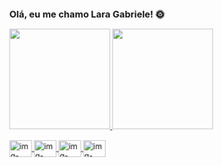 ### Olá, eu me chamo Lara Gabriele! 🌞



<div>
  <a href="https://github.com/laragabrieleb">
  <img height="180em" src="https://github-readme-stats.vercel.app/api?username=laragabrieleb&theme=dracula&show_icons=true"/>
  <img height="180em" src="https://github-readme-stats.vercel.app/api/top-langs/?username=laragabrieleb&layout=compact&langs_count=16&theme=dracula"/>
</div>
  
<div style="display: inline_block"><br>
  <img align="center" alt="img-Csharp" height="30" width="40" src="https://cdn.jsdelivr.net/gh/devicons/devicon/icons/csharp/csharp-original.svg">
  <img align="center" alt="img-JavaScript" height="30" width="40" src="https://cdn.jsdelivr.net/gh/devicons/devicon/icons/javascript/javascript-plain.svg">
  <img align="center" alt="img-Html" height="30" width="40" src="https://cdn.jsdelivr.net/gh/devicons/devicon/icons/html5/html5-original.svg">
  <img align="center" alt="img-Css" height="30" width="40" src="https://cdn.jsdelivr.net/gh/devicons/devicon/icons/css3/css3-original.svg">
</div>
  
  ##

 
